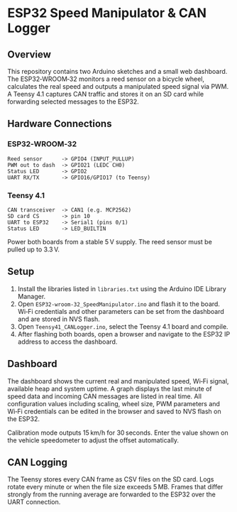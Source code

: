 # ESP32 Speed Manipulator & CAN Logger

## Overview
This repository contains two Arduino sketches and a small web dashboard. The
ESP32‑WROOM‑32 monitors a reed sensor on a bicycle wheel, calculates the real
speed and outputs a manipulated speed signal via PWM. A Teensy 4.1 captures CAN
traffic and stores it on an SD card while forwarding selected messages to the
ESP32.

## Hardware Connections
### ESP32‑WROOM‑32
```
Reed sensor      -> GPIO4 (INPUT_PULLUP)
PWM out to dash  -> GPIO21 (LEDC CH0)
Status LED       -> GPIO2
UART RX/TX       -> GPIO16/GPIO17 (to Teensy)
```
### Teensy 4.1
```
CAN transceiver  -> CAN1 (e.g. MCP2562)
SD card CS       -> pin 10
UART to ESP32    -> Serial1 (pins 0/1)
Status LED       -> LED_BUILTIN
```
Power both boards from a stable 5 V supply. The reed sensor must be pulled up to
3.3 V.

## Setup
1. Install the libraries listed in `libraries.txt` using the Arduino IDE Library
   Manager.
2. Open `ESP32-wroom-32_SpeedManipulator.ino` and flash it to the board. Wi‑Fi
   credentials and other parameters can be set from the dashboard and are stored
   in NVS flash.
3. Open `Teensy41_CANLogger.ino`, select the Teensy 4.1 board and compile.
4. After flashing both boards, open a browser and navigate to the ESP32 IP
   address to access the dashboard.

## Dashboard
The dashboard shows the current real and manipulated speed, Wi‑Fi signal,
available heap and system uptime. A graph displays the last minute of speed
data and incoming CAN messages are listed in real time. All configuration
values including scaling, wheel size, PWM parameters and Wi‑Fi credentials can
be edited in the browser and saved to NVS flash on the ESP32.

Calibration mode outputs 15 km/h for 30 seconds. Enter the value shown on the
vehicle speedometer to adjust the offset automatically.

## CAN Logging
The Teensy stores every CAN frame as CSV files on the SD card. Logs rotate every
minute or when the file size exceeds 5 MB. Frames that differ strongly from the
running average are forwarded to the ESP32 over the UART connection.

